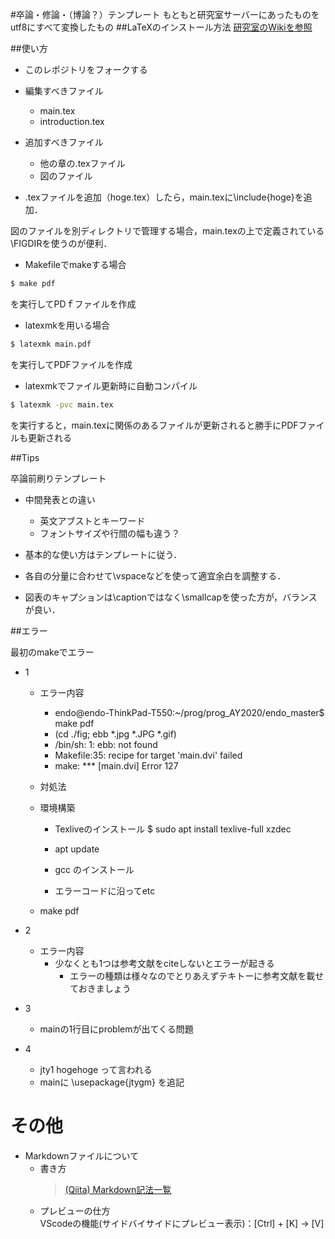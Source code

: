 #卒論・修論・（博論？）テンプレート
もともと研究室サーバーにあったものをutf8にすべて変換したもの
##LaTeXのインストール方法
[研究室のWikiを参照](http://mizuuchi.lab.tuat.ac.jp/pukiwiki/index.php?%E3%83%97%E3%83%AD%E3%82%B0%E3%83%A9%E3%83%9F%E3%83%B3%E3%82%B0%28programming%29%2FLaTeX)

##使い方
- このレポジトリをフォークする
- 編集すべきファイル
	- main.tex 
	- introduction.tex
- 追加すべきファイル
	- 他の章の.texファイル 
	- 図のファイル

- .texファイルを追加（hoge.tex）したら，main.texに\include{hoge}を追加．

図のファイルを別ディレクトリで管理する場合，main.texの上で定義されている\FIGDIRを使うのが便利．

- Makefileでmakeする場合
```bash
$ make pdf
```
を実行してPDｆファイルを作成

- latexmkを用いる場合
```bash
$ latexmk main.pdf
```
を実行してPDFファイルを作成

- latexmkでファイル更新時に自動コンパイル
```bash
$ latexmk -pvc main.tex
```
を実行すると，main.texに関係のあるファイルが更新されると勝手にPDFファイルも更新される

##Tips

卒論前刷りテンプレート

- 中間発表との違い
	- 英文アブストとキーワード
	- フォントサイズや行間の幅も違う？

- 基本的な使い方はテンプレートに従う．
- 各自の分量に合わせて\vspaceなどを使って適宜余白を調整する．

- 図表のキャプションは\captionではなく\smallcapを使った方が，バランスが良い．

##エラー

最初のmakeでエラー
- 1
	- エラー内容
		- endo@endo-ThinkPad-T550:~/prog/prog_AY2020/endo_master$ make pdf
		- (cd ./fig; ebb *.jpg *.JPG *.gif)
		- /bin/sh: 1: ebb: not found
		- Makefile:35: recipe for target 'main.dvi' failed
		- make: *** [main.dvi] Error 127

	- 対処法
	- 環境構築
		- Texliveのインストール
			$ sudo apt install texlive-full xzdec
		
		- apt update
		- gcc のインストール
		- エラーコードに沿ってetc

	- make pdf

- 2
	- エラー内容
		- 少なくとも1つは参考文献をciteしないとエラーが起きる
			- エラーの種類は様々なのでとりあえずテキトーに参考文献を載せておきましょう

- 3 
	- mainの1行目にproblemが出てくる問題

- 4
	- jty1 hogehoge って言われる
	- mainに \usepackage{jtygm} を追記


# その他
* Markdownファイルについて
    * 書き方  
        >[(Qiita) Markdown記法一覧](https://qiita.com/oreo/items/82183bfbaac69971917f)
    * プレビューの仕方  
        VScodeの機能(サイドバイサイドにプレビュー表示)：[Ctrl] + [K] → [V]



